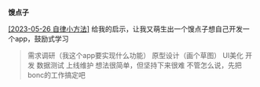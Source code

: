 **馊点子**

[\[2023-05-26 自律小方法\]](<ediary://diary/6e500ed4e5e74a648dcc1258c533052b>) 给我的启示，让我又萌生出一个馊点子想自己开发一个app，鼓励式学习

> 需求调研（我这个app要实现什么功能）
> 原型设计（画个草图）
> UI美化
> 开发
> 数据测试
> 上线维护
> 想法很简单，但坚持下来很难
> 不管怎么说，先把bonc的工作搞定吧

